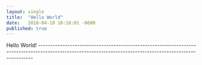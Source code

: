 ```yaml
---
layout: single
title:  "Hello World"
date:   2018-04-18 16:16:01 -0600
published: true
---
```

Hello World! ----------------------------------------------------------------------------------------------------------------------------------------------------------